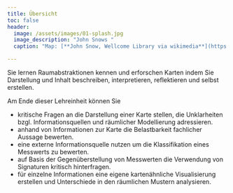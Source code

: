```yaml
---
title: Übersicht
toc: false
header:
  image: /assets/images/01-splash.jpg
  image_description: "John Snows "
  caption: "Map: [**John Snow, Wellcome Library via wikimedia**](https://w.wiki/QtV)"

---
```


Sie lernen Raumabstraktionen kennen und erforschen Karten indem Sie Darstellung und Inhalt beschreiben, interpretieren, reflektieren und selbst erstellen.

<!--more-->

Am Ende dieser Lehreinheit können Sie
  * kritische Fragen an die Darstellung einer Karte stellen, die Unklarheiten bzgl. Informationsquellen und räumlicher Modellierung adressieren.
  * anhand von Informationen zur Karte die Belastbarkeit fachlicher Aussage bewerten.
  * eine externe Informationsquelle nutzen um die Klassifikation eines Messwerts zu bewerten.
  * auf Basis der Gegenüberstellung von Messwerten die Verwendung von Signaturen kritisch hinterfragen.
  * für einzelne Informationen eine eigene kartenähnliche Visualisierung erstellen und Unterschiede in den räumlichen Mustern analysieren.


